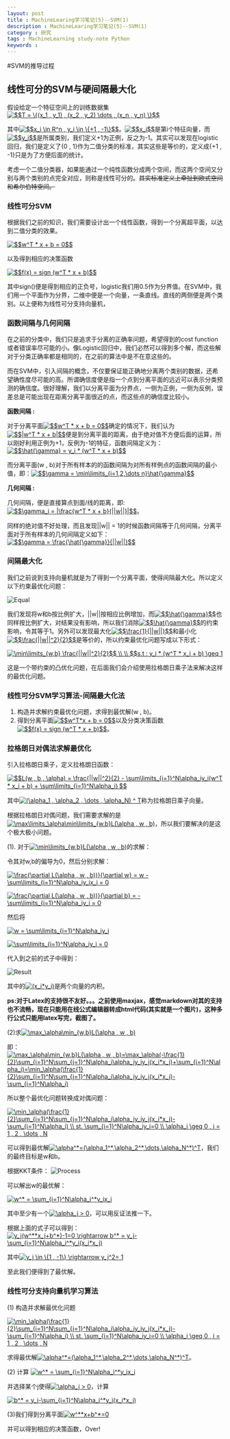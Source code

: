 ```yaml
---
layout: post
title : MachineLearing学习笔记(5)--SVM(1)
description : MachineLearing学习笔记(5)--SVM(1)
category : 研究
tags : MachineLearning study-note Python
keywords : 
---
```


#SVM的推导过程

## 线性可分的SVM与硬间隔最大化

假设给定一个特征空间上的训练数据集<a href="http://www.codecogs.com/eqnedit.php?latex=$$T&space;=&space;\{(x_1&space;,&space;y_1)&space;,&space;(x_2&space;,&space;y_2)&space;\dots&space;,&space;(x_n&space;,&space;y_n)&space;\}$$" target="_blank"><img src="http://latex.codecogs.com/gif.latex?$$T&space;=&space;\{(x_1&space;,&space;y_1)&space;,&space;(x_2&space;,&space;y_2)&space;\dots&space;,&space;(x_n&space;,&space;y_n)&space;\}$$" title="$$T = \{(x_1 , y_1) , (x_2 , y_2) \dots , (x_n , y_n) \}$$" /></a>

其中<a href="http://www.codecogs.com/eqnedit.php?latex=$$x_i&space;\in&space;R^n&space;,&space;y_i&space;\in&space;\{&plus;1&space;,&space;-1\}$$" target="_blank"><img src="http://latex.codecogs.com/gif.latex?$$x_i&space;\in&space;R^n&space;,&space;y_i&space;\in&space;\{&plus;1&space;,&space;-1\}$$" title="$$x_i \in R^n , y_i \in \{+1 , -1\}$$" /></a>。<a href="http://www.codecogs.com/eqnedit.php?latex=$$x_i$$" target="_blank"><img src="http://latex.codecogs.com/gif.latex?$$x_i$$" title="$$x_i$$" /></a>是第i个特征向量，而<a href="http://www.codecogs.com/eqnedit.php?latex=$$y_i$$" target="_blank"><img src="http://latex.codecogs.com/gif.latex?$$y_i$$" title="$$y_i$$" /></a>是所属类别，我们定义+1为正例，反之为-1。其实可以发现在logistic回归，我们是定义了{0 , 1}作为二值分类的标准，其实这些是等价的，定义成{+1 , -1}只是为了方便后面的统计。

考虑一个二值分类器，如果能通过一个纯性函数分成两个空间，而这两个空间又分别与两个类别的点完全对应，则称是线性可分的。<del>其实标准定义上牵扯到欧式空间和希尔伯特空间。</del>

### 线性可分SVM

根据我们之前的知识，我们需要设计出一个线性函数，得到一个分离超平面，以达到二值分类的效果。

<a href="http://www.codecogs.com/eqnedit.php?latex=$$w^T&space;*&space;x&space;&plus;&space;b&space;=&space;0$$" target="_blank"><img src="http://latex.codecogs.com/gif.latex?$$w^T&space;*&space;x&space;&plus;&space;b&space;=&space;0$$" title="$$w^T * x + b = 0$$" /></a>

以及得到相应的决策函数

<a href="http://www.codecogs.com/eqnedit.php?latex=$$f(x)&space;=&space;sign&space;(w^T&space;*&space;x&space;&plus;&space;b)$$" target="_blank"><img src="http://latex.codecogs.com/gif.latex?$$f(x)&space;=&space;sign&space;(w^T&space;*&space;x&space;&plus;&space;b)$$" title="$$f(x) = sign (w^T * x + b)$$" /></a>

其中sign()便是得到相应的正负号，logistic我们用0.5作为分界值。在SVM中，我们用一个平面作为分界，二维中便是一个向量，一条直线。直线的两侧便是两个类别。以上便称为线性可分支持向量机，

### 函数间隔与几何间隔

在之前的分类中，我们只是追求于分离的正确率问题，希望得到的cost function或者错误率尽可能的小。像Logistic回归中，我们必然可以得到多个解，而这些解对于分类正确率都是相同的，在之前的算法中是不在意这些的。

而在SVM中，引入间隔的概念，不仅要保证能正确地分离两个类别的数据，还希望确性度尽可能的高。所谓确信度便是指一个点到分离平面的远近可以表示分类预测的确信度。很好理解，我们以分离平面为分界点，一侧为正例，一侧为反例，误差总是可能出现在距离分离平面很近的点，而这些点的确信度比较小。

<strong>函数间隔 : </strong>

对于分离平面<a href="http://www.codecogs.com/eqnedit.php?latex=$$w^T&space;*&space;x&space;&plus;&space;b&space;=&space;0$$" target="_blank"><img src="http://latex.codecogs.com/gif.latex?$$w^T&space;*&space;x&space;&plus;&space;b&space;=&space;0$$" title="$$w^T * x + b = 0$$" /></a>确定的情况下，我们认为<a href="http://www.codecogs.com/eqnedit.php?latex=$$|w^T&space;*&space;x&space;&plus;&space;b|$$" target="_blank"><img src="http://latex.codecogs.com/gif.latex?$$|w^T&space;*&space;x&space;&plus;&space;b|$$" title="$$|w^T * x + b|$$" /></a>便是到分离平面的距离，由于绝对值不方便后面的运算，所以刚好利用正例为+1，反例为-1的特征，函数间隔定义为：<a href="http://www.codecogs.com/eqnedit.php?latex=$$\hat{\gamma}&space;=&space;y_i&space;*&space;(w^T&space;*&space;x&space;&plus;&space;b)$$" target="_blank"><img src="http://latex.codecogs.com/gif.latex?$$\hat{\gamma}&space;=&space;y_i&space;*&space;(w^T&space;*&space;x&space;&plus;&space;b)$$" title="$$\hat{\gamma} = y_i * (w^T * x + b)$$" /></a>

而分离平面(w , b)对于所有样本的的函数间隔为对所有样例点的函数间隔的最小值，即：<a href="http://www.codecogs.com/eqnedit.php?latex=$$\gamma&space;=&space;\min\limits_{i=1,2,\dots&space;n}\hat{\gamma}$$" target="_blank"><img src="http://latex.codecogs.com/gif.latex?$$\gamma&space;=&space;\min\limits_{i=1,2,\dots&space;n}\hat{\gamma}$$" title="$$\gamma = \min\limits_{i=1,2,\dots n}\hat{\gamma}$$" /></a>

**几何间隔 :**

几何间隔，便是直接算点到面/线的距离，即:<a href="http://www.codecogs.com/eqnedit.php?latex=$$\gamma_i&space;=&space;|\frac{w^T&space;*&space;x&space;&plus;&space;b}{||w||}|$$" target="_blank"><img src="http://latex.codecogs.com/gif.latex?$$\gamma_i&space;=&space;|\frac{w^T&space;*&space;x&space;&plus;&space;b}{||w||}|$$" title="$$\gamma_i = |\frac{w^T * x + b}{||w||}|$$" /></a>。

同样的绝对值不好处理，而且发现||w|| = 1的时候函数间隔等于几何间隔，分离平面对于所有样本的几何间隔定义如下：<a href="http://www.codecogs.com/eqnedit.php?latex=$$\gamma&space;=&space;\frac{\hat{\gamma}}{||w||}$$" target="_blank"><img src="http://latex.codecogs.com/gif.latex?$$\gamma&space;=&space;\frac{\hat{\gamma}}{||w||}$$" title="$$\gamma = \frac{\hat{\gamma}}{||w||}$$" /></a>

### 间隔最大化

我们之前说到支持向量机就是为了得到一个分离平面，使得间隔最大化。所以定义以下约束最优化问题：

![Equal](/images/ML5_3.png)

我们发现将w和b按比例扩大，||w||按相应比例增加，而<a href="http://www.codecogs.com/eqnedit.php?latex=$$\hat{\gamma}$$" target="_blank"><img src="http://latex.codecogs.com/gif.latex?$$\hat{\gamma}$$" title="$$\hat{\gamma}$$" /></a>也同样按比例扩大，对结果没有影响，所以我们消除<a href="http://www.codecogs.com/eqnedit.php?latex=$$\hat{\gamma}$$" target="_blank"><img src="http://latex.codecogs.com/gif.latex?$$\hat{\gamma}$$" title="$$\hat{\gamma}$$" /></a>的约束影响，令其等于1。另外可以发现最大化<a href="http://www.codecogs.com/eqnedit.php?latex=$$\frac{1}{||w||}$$" target="_blank"><img src="http://latex.codecogs.com/gif.latex?$$\frac{1}{||w||}$$" title="$$\frac{1}{||w||}$$" /></a>和最小化<a href="http://www.codecogs.com/eqnedit.php?latex=$$\frac{||w||^2}{2}$$" target="_blank"><img src="http://latex.codecogs.com/gif.latex?$$\frac{||w||^2}{2}$$" title="$$\frac{||w||^2}{2}$$" /></a>是等价的，所以约束最优化问题写成以下形式：

<a href="http://www.codecogs.com/eqnedit.php?latex=\min\limits_{w,b}&space;\frac{||w||^2}{2}$$&space;\\&space;\\&space;$$s.t&space;:&space;y_i&space;*&space;(w^T&space;*&space;x_i&space;&plus;&space;b)&space;\geq&space;1" target="_blank"><img src="http://latex.codecogs.com/gif.latex?\min\limits_{w,b}&space;\frac{||w||^2}{2}$$&space;\\&space;\\&space;$$s.t&space;:&space;y_i&space;*&space;(w^T&space;*&space;x_i&space;&plus;&space;b)&space;\geq&space;1" title="\min\limits_{w,b} \frac{||w||^2}{2}$$ \\ \\ $$s.t : y_i * (w^T * x_i + b) \geq 1" /></a>

这是一个带约束的凸优化问题，在后面我们会介绍使用拉格朗日乘子法来解决这样的最优化问题。

### 线性可分SVM学习算法-间隔最大化法

1. 构造并求解约束最优化问题，求得到最优解(w , b)。
2. 得到分离平面<a href="http://www.codecogs.com/eqnedit.php?latex=$$w^T*x&space;&plus;&space;b&space;=&space;0$$" target="_blank"><img src="http://latex.codecogs.com/gif.latex?$$w^T*x&space;&plus;&space;b&space;=&space;0$$" title="$$w^T*x + b = 0$$" /></a>以及分类决策函数<a href="http://www.codecogs.com/eqnedit.php?latex=$$f(x)&space;=&space;sign&space;(w^T&space;*&space;x&space;&plus;&space;b)$$" target="_blank"><img src="http://latex.codecogs.com/gif.latex?$$f(x)&space;=&space;sign&space;(w^T&space;*&space;x&space;&plus;&space;b)$$" title="$$f(x) = sign (w^T * x + b)$$" /></a>。

### 拉格朗日对偶法求解最优化

引入拉格朗日乘子，定义拉格朗日函数：

<a href="http://www.codecogs.com/eqnedit.php?latex=$$L(w&space;,&space;b&space;,&space;\alpha)&space;=&space;\frac{||w||^2}{2}&space;-&space;\sum\limits_{i=1}^N\alpha_iy_i(w^T&space;*&space;x_i&space;&plus;&space;b)&space;&plus;&space;\sum\limits_{i=1}^N\alpha_i｝$$" target="_blank"><img src="http://latex.codecogs.com/gif.latex?$$L(w&space;,&space;b&space;,&space;\alpha)&space;=&space;\frac{||w||^2}{2}&space;-&space;\sum\limits_{i=1}^N\alpha_iy_i(w^T&space;*&space;x_i&space;&plus;&space;b)&space;&plus;&space;\sum\limits_{i=1}^N\alpha_i｝$$" title="$$L(w , b , \alpha) = \frac{||w||^2}{2} - \sum\limits_{i=1}^N\alpha_iy_i(w^T * x_i + b) + \sum\limits_{i=1}^N\alpha_i｝$$" /></a>

其中<a href="http://www.codecogs.com/eqnedit.php?latex=(\alpha_1&space;,&space;\alpha_2&space;,&space;\dots&space;,&space;\alpha_N)&space;^&space;T" target="_blank"><img src="http://latex.codecogs.com/gif.latex?(\alpha_1&space;,&space;\alpha_2&space;,&space;\dots&space;,&space;\alpha_N)&space;^&space;T" title="(\alpha_1 , \alpha_2 , \dots , \alpha_N) ^ T" /></a>称为拉格朗日乘子向量。

根据拉格朗日对偶问题，我们需要求解的是<a href="http://www.codecogs.com/eqnedit.php?latex=\max\limits_\alpha\min\limits_{w,b}L(\alpha&space;,&space;w&space;,&space;b)" target="_blank"><img src="http://latex.codecogs.com/gif.latex?\max\limits_\alpha\min\limits_{w,b}L(\alpha&space;,&space;w&space;,&space;b)" title="\max\limits_\alpha\min\limits_{w,b}L(\alpha , w , b)" /></a>，所以我们要解决的是这个极大极小问题。

(1).  对于<a href="http://www.codecogs.com/eqnedit.php?latex=\min\limits_{w,b}L(\alpha&space;,&space;w&space;,&space;b)" target="_blank"><img src="http://latex.codecogs.com/gif.latex?\min\limits_{w,b}L(\alpha&space;,&space;w&space;,&space;b)" title="\min\limits_{w,b}L(\alpha , w , b)" /></a>的求解：

令其对w,b的偏导为0，然后分别求解：

<a href="http://www.codecogs.com/eqnedit.php?latex=\frac{\partial&space;L(\alpha&space;,&space;w&space;,&space;b))}{\partial&space;w}&space;=&space;w&space;-&space;\sum\limits_{i=1}^N\alpha_iy_ix_i&space;=&space;0" target="_blank"><img src="http://latex.codecogs.com/gif.latex?\frac{\partial&space;L(\alpha&space;,&space;w&space;,&space;b))}{\partial&space;w}&space;=&space;w&space;-&space;\sum\limits_{i=1}^N\alpha_iy_ix_i&space;=&space;0" title="\frac{\partial L(\alpha , w , b))}{\partial w} = w - \sum\limits_{i=1}^N\alpha_iy_ix_i = 0" /></a>

<a href="http://www.codecogs.com/eqnedit.php?latex=\frac{\partial&space;L(\alpha&space;,&space;w&space;,&space;b))}{\partial&space;b}&space;=&space;-&space;\sum\limits_{i=1}^N\alpha_iy_i&space;=&space;0" target="_blank"><img src="http://latex.codecogs.com/gif.latex?\frac{\partial&space;L(\alpha&space;,&space;w&space;,&space;b))}{\partial&space;b}&space;=&space;-&space;\sum\limits_{i=1}^N\alpha_iy_i&space;=&space;0" title="\frac{\partial L(\alpha , w , b))}{\partial b} = - \sum\limits_{i=1}^N\alpha_iy_i = 0" /></a>

然后将

<a href="http://www.codecogs.com/eqnedit.php?latex=w&space;=&space;\sum\limits_{i=1}^N\alpha_iy_i" target="_blank"><img src="http://latex.codecogs.com/gif.latex?w&space;=&space;\sum\limits_{i=1}^N\alpha_iy_i" title="w = \sum\limits_{i=1}^N\alpha_iy_i" /></a>

<a href="http://www.codecogs.com/eqnedit.php?latex=\sum\limits_{i=1}^N\alpha_iy_i&space;=&space;0" target="_blank"><img src="http://latex.codecogs.com/gif.latex?\sum\limits_{i=1}^N\alpha_iy_i&space;=&space;0" title="\sum\limits_{i=1}^N\alpha_iy_i = 0" /></a>

代入到之前的式子中得到：

![Result](/images/ML5_1.png)

其中的<a href="http://www.codecogs.com/eqnedit.php?latex=(x_i*y_i)" target="_blank"><img src="http://latex.codecogs.com/gif.latex?(x_i*y_i)" title="(x_i*y_i)" /></a>是两个向量的内积。

**ps:对于Latex的支持很不友好。。。之前使用maxjax，感觉markdown对其的支持也不流畅，现在只能用在线公式编辑器转成html代码(其实就是一个图片)，这种多行公式只能用latex写完，截图了。**

(2)求<a href="http://www.codecogs.com/eqnedit.php?latex=\max_\alpha\min_{w,b}L(\alpha&space;,&space;w&space;,&space;b)" target="_blank"><img src="http://latex.codecogs.com/gif.latex?\max_\alpha\min_{w,b}L(\alpha&space;,&space;w&space;,&space;b)" title="\max_\alpha\min_{w,b}L(\alpha , w , b)" /></a>

即：
<a href="http://www.codecogs.com/eqnedit.php?latex=\max_\alpha\min_{w,b}L(\alpha&space;,&space;w&space;,&space;b)=\max_\alpha(-\frac{1}{2}\sum_{i=1}^N\sum_{j=1}^N\alpha_i\alpha_jy_iy_j(x_i*x_j)&plus;\sum_{i=1}^N\alpha_i)=\min_\alpha(\frac{1}{2}\sum_{i=1}^N\sum_{j=1}^N\alpha_i\alpha_jy_iy_j(x_i*x_j)-\sum_{i=1}^N\alpha_i)" target="_blank"><img src="http://latex.codecogs.com/gif.latex?\max_\alpha\min_{w,b}L(\alpha&space;,&space;w&space;,&space;b)=\max_\alpha(-\frac{1}{2}\sum_{i=1}^N\sum_{j=1}^N\alpha_i\alpha_jy_iy_j(x_i*x_j)&plus;\sum_{i=1}^N\alpha_i)=\min_\alpha(\frac{1}{2}\sum_{i=1}^N\sum_{j=1}^N\alpha_i\alpha_jy_iy_j(x_i*x_j)-\sum_{i=1}^N\alpha_i)" title="\max_\alpha\min_{w,b}L(\alpha , w , b)=\max_\alpha(-\frac{1}{2}\sum_{i=1}^N\sum_{j=1}^N\alpha_i\alpha_jy_iy_j(x_i*x_j)+\sum_{i=1}^N\alpha_i)=\min_\alpha(\frac{1}{2}\sum_{i=1}^N\sum_{j=1}^N\alpha_i\alpha_jy_iy_j(x_i*x_j)-\sum_{i=1}^N\alpha_i)" /></a>

所以整个最优化问题转换成对偶问题：

<a href="http://www.codecogs.com/eqnedit.php?latex=\min_\alpha(\frac{1}{2}\sum_{i=1}^N\sum_{j=1}^N\alpha_i\alpha_jy_iy_j(x_i*x_j)-\sum_{i=1}^N\alpha_i)&space;\\&space;st.&space;\sum_{i=1}^N\alpha_iy_i=0&space;\\&space;\alpha_i&space;\geq&space;0&space;,&space;i&space;=&space;1&space;,&space;2&space;,&space;\dots&space;,&space;N" target="_blank"><img src="http://latex.codecogs.com/gif.latex?\min_\alpha(\frac{1}{2}\sum_{i=1}^N\sum_{j=1}^N\alpha_i\alpha_jy_iy_j(x_i*x_j)-\sum_{i=1}^N\alpha_i)&space;\\&space;st.&space;\sum_{i=1}^N\alpha_iy_i=0&space;\\&space;\alpha_i&space;\geq&space;0&space;,&space;i&space;=&space;1&space;,&space;2&space;,&space;\dots&space;,&space;N" title="\min_\alpha(\frac{1}{2}\sum_{i=1}^N\sum_{j=1}^N\alpha_i\alpha_jy_iy_j(x_i*x_j)-\sum_{i=1}^N\alpha_i) \\ st. \sum_{i=1}^N\alpha_iy_i=0 \\ \alpha_i \geq 0 , i = 1 , 2 , \dots , N" /></a>

可以得到最优解<a href="http://www.codecogs.com/eqnedit.php?latex=\alpha^*=(\alpha_1^*,\alpha_2^*,\dots,\alpha_N^*)^T" target="_blank"><img src="http://latex.codecogs.com/gif.latex?\alpha^*=(\alpha_1^*,\alpha_2^*,\dots,\alpha_N^*)^T" title="\alpha^*=(\alpha_1^*,\alpha_2^*,\dots,\alpha_N^*)^T" /></a>，我们的最终目标是w和b。

根据KKT条件：
![Process](/images/ML5_2.png)

可以解出w的最优解：

<a href="http://www.codecogs.com/eqnedit.php?latex=w^*&space;=&space;\sum_{i=1}^N\alpha_i^*y_ix_i" target="_blank"><img src="http://latex.codecogs.com/gif.latex?w^*&space;=&space;\sum_{i=1}^N\alpha_i^*y_ix_i" title="w^* = \sum_{i=1}^N\alpha_i^*y_ix_i" /></a>

其中至少有一个<a href="http://www.codecogs.com/eqnedit.php?latex=\alpha_j&space;>&space;0" target="_blank"><img src="http://latex.codecogs.com/gif.latex?\alpha_j&space;>&space;0" title="\alpha_j > 0" /></a>，可以用反证法推一下。

根据上面的式子可以得到：
<a href="http://www.codecogs.com/eqnedit.php?latex=y_j(w^**x_j&plus;b^*)-1=0&space;\rightarrow&space;b^*&space;=&space;y_j-\sum_{i=1}^N\alpha_i^*y_i(x_i*x_j)" target="_blank"><img src="http://latex.codecogs.com/gif.latex?y_j(w^**x_j&plus;b^*)-1=0&space;\rightarrow&space;b^*&space;=&space;y_j-\sum_{i=1}^N\alpha_i^*y_i(x_i*x_j)" title="y_j(w^**x_j+b^*)-1=0 \rightarrow b^* = y_j-\sum_{i=1}^N\alpha_i^*y_i(x_i*x_j)" /></a>

其中<a href="http://www.codecogs.com/eqnedit.php?latex=y_j&space;\in&space;\{1&space;,&space;-1\}&space;\rightarrow&space;y_j^2=&space;1" target="_blank"><img src="http://latex.codecogs.com/gif.latex?y_j&space;\in&space;\{1&space;,&space;-1\}&space;\rightarrow&space;y_j^2=&space;1" title="y_j \in \{1 , -1\} \rightarrow y_j^2= 1" /></a>

至此我们便得到了最优解。

### 线性可分支持向量机学习算法
(1)  构造并求解最优化问题

<a href="http://www.codecogs.com/eqnedit.php?latex=\min_\alpha(\frac{1}{2}\sum_{i=1}^N\sum_{j=1}^N\alpha_i\alpha_jy_iy_j(x_i*x_j)-\sum_{i=1}^N\alpha_i)&space;\\&space;st.&space;\sum_{i=1}^N\alpha_iy_i=0&space;\\&space;\alpha_i&space;\geq&space;0&space;,&space;i&space;=&space;1&space;,&space;2&space;,&space;\dots&space;,&space;N" target="_blank"><img src="http://latex.codecogs.com/gif.latex?\min_\alpha(\frac{1}{2}\sum_{i=1}^N\sum_{j=1}^N\alpha_i\alpha_jy_iy_j(x_i*x_j)-\sum_{i=1}^N\alpha_i)&space;\\&space;st.&space;\sum_{i=1}^N\alpha_iy_i=0&space;\\&space;\alpha_i&space;\geq&space;0&space;,&space;i&space;=&space;1&space;,&space;2&space;,&space;\dots&space;,&space;N" title="\min_\alpha(\frac{1}{2}\sum_{i=1}^N\sum_{j=1}^N\alpha_i\alpha_jy_iy_j(x_i*x_j)-\sum_{i=1}^N\alpha_i) \\ st. \sum_{i=1}^N\alpha_iy_i=0 \\ \alpha_i \geq 0 , i = 1 , 2 , \dots , N" /></a>

求得最优解<a href="http://www.codecogs.com/eqnedit.php?latex=\alpha^*=(\alpha_1^*,\alpha_2^*,\dots,\alpha_N^*)^T" target="_blank"><img src="http://latex.codecogs.com/gif.latex?\alpha^*=(\alpha_1^*,\alpha_2^*,\dots,\alpha_N^*)^T" title="\alpha^*=(\alpha_1^*,\alpha_2^*,\dots,\alpha_N^*)^T" /></a>。

(2) 计算 <a href="http://www.codecogs.com/eqnedit.php?latex=w^*&space;=&space;\sum_{i=1}^N\alpha_i^*y_ix_i" target="_blank"><img src="http://latex.codecogs.com/gif.latex?w^*&space;=&space;\sum_{i=1}^N\alpha_i^*y_ix_i" title="w^* = \sum_{i=1}^N\alpha_i^*y_ix_i" /></a>

并选择某个j使得<a href="http://www.codecogs.com/eqnedit.php?latex=\alpha_j&space;>&space;0" target="_blank"><img src="http://latex.codecogs.com/gif.latex?\alpha_j&space;>&space;0" title="\alpha_j > 0" /></a>，计算 

<a href="http://www.codecogs.com/eqnedit.php?latex=b^*&space;=&space;y_j-\sum_{i=1}^N\alpha_i^*y_i(x_i*x_j)" target="_blank"><img src="http://latex.codecogs.com/gif.latex?b^*&space;=&space;y_j-\sum_{i=1}^N\alpha_i^*y_i(x_i*x_j)" title="b^* = y_j-\sum_{i=1}^N\alpha_i^*y_i(x_i*x_j)" /></a>

(3)我们得到分离平面<a href="http://www.codecogs.com/eqnedit.php?latex=w^**x&plus;b^*=0" target="_blank"><img src="http://latex.codecogs.com/gif.latex?w^**x&plus;b^*=0" title="w^**x+b^*=0" /></a>

并可以得到相应的决策函数，Over!









